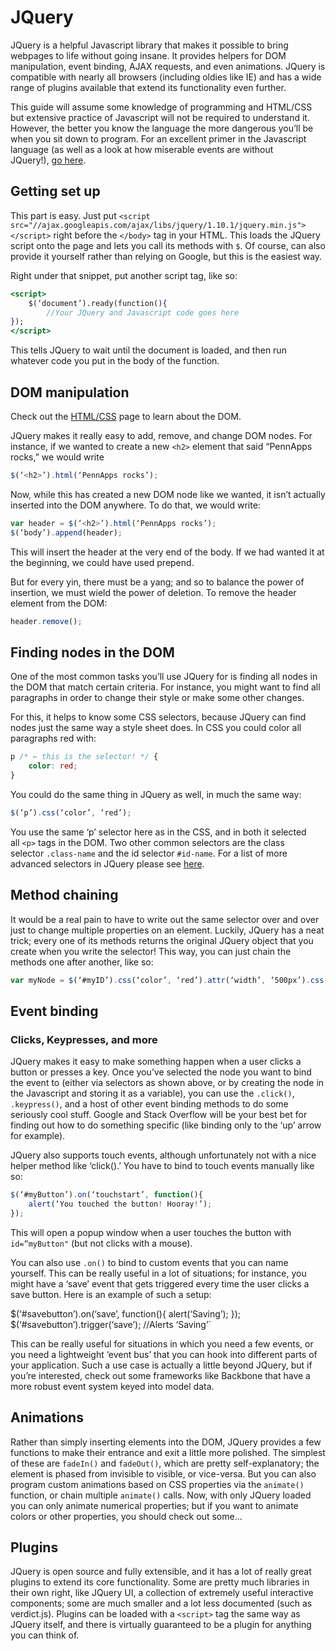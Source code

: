 # JQuery

JQuery is a helpful Javascript library that makes it possible to bring webpages to life without going insane. It provides helpers for DOM manipulation, event binding, AJAX requests, and even animations. JQuery is compatible with nearly all browsers (including oldies like IE) and has a wide range of plugins available that extend its functionality even further.

This guide will assume some knowledge of programming and HTML/CSS but extensive practice of Javascript will not be required to understand it. However, the better you know the language the more dangerous you’ll be when you sit down to program. For an excellent primer in the Javascript language (as well as a look at how miserable events are without JQuery!), [go here](https://eloquentjavascript.net/).

## Getting set up

This part is easy. Just put `<script src="//ajax.googleapis.com/ajax/libs/jquery/1.10.1/jquery.min.js"></script>` right before the `</body>` tag in your HTML. This loads the JQuery script onto the page and lets you call its methods with `$`. Of course, can also provide it yourself rather than relying on Google, but this is the easiest way.

Right under that snippet, put another script tag, like so:

```jsx
<script>
    $(‘document’).ready(function(){
        //Your JQuery and Javascript code goes here
});
</script>
```

This tells JQuery to wait until the document is loaded, and then run whatever code you put in the body of the function.

## DOM manipulation

Check out the [HTML/CSS](https://mentoring.pennapps.com/web-design) page to learn about the DOM.

JQuery makes it really easy to add, remove, and change DOM nodes. For instance, if we wanted to create a new `<h2>` element that said “PennApps rocks,” we would write

```jsx
$(‘<h2>’).html(‘PennApps rocks’);
```

Now, while this has created a new DOM node like we wanted, it isn’t actually inserted into the DOM anywhere. To do that, we would write:

```jsx
var header = $(‘<h2>’).html(‘PennApps rocks’);
$(‘body’).append(header);
```

This will insert the header at the very end of the body. If we had wanted it at the beginning, we could have used prepend.

But for every yin, there must be a yang; and so to balance the power of insertion, we must wield the power of deletion. To remove the header element from the DOM:

```jsx
header.remove();
```

## Finding nodes in the DOM

One of the most common tasks you’ll use JQuery for is finding all nodes in the DOM that match certain criteria. For instance, you might want to find all paragraphs in order to change their style or make some other changes.

For this, it helps to know some CSS selectors, because JQuery can find nodes just the same way a style sheet does. In CSS you could color all paragraphs red with:

```css
p /* ← this is the selector! */ {
    color: red;
}
```

You could do the same thing in JQuery as well, in much the same way:

```jsx
$(‘p’).css(‘color’, ‘red’);
```

You use the same ‘p’ selector here as in the CSS, and in both it selected all `<p>` tags in the DOM. Two other common selectors are the class selector `.class-name` and the id selector `#id-name`. For a list of more advanced selectors in JQuery please see [here](http://api.jquery.com/?s=selectors).

## Method chaining

It would be a real pain to have to write out the same selector over and over just to change multiple properties on an element. Luckily, JQuery has a neat trick; every one of its methods returns the original JQuery object that you create when you write the selector! This way, you can just chain the methods one after another, like so:

```jsx
var myNode = $(‘#myID’).css(‘color’, ‘red’).attr(‘width’, ‘500px’).css(‘width’border’, ‘1px solid blue’);
```

## Event binding

### Clicks, Keypresses, and more

JQuery makes it easy to make something happen when a user clicks a button or presses a key. Once you’ve selected the node you want to bind the event to (either via selectors as shown above, or by creating the node in the Javascript and storing it as a variable), you can use the `.click()`, `.keypress()`, and a host of other event binding methods to do some seriously cool stuff. Google and Stack Overflow will be your best bet for finding out how to do something specific (like binding only to the ‘up’ arrow for example).

JQuery also supports touch events, although unfortunately not with a nice helper method like ‘click().’ You have to bind to touch events manually like so:

```jsx
$(‘#myButton’).on(‘touchstart’, function(){
    alert(‘You touched the button! Hooray!’);
});
```

This will open a popup window when a user touches the button with `id=”myButton"` (but not clicks with a mouse).

You can also use `.on()` to bind to custom events that you can name yourself. This can be really useful in a lot of situations; for instance, you might have a ‘save’ event that gets triggered every time the user clicks a save button. Here is an example of such a setup:

$(‘#savebutton’).on(‘save’, function(){
    alert(‘Saving’);
});
$(‘#savebutton’).trigger(‘save’); //Alerts ‘Saving’`

This can be really useful for situations in which you need a few events, or you need a lightweight ‘event bus’ that you can hook into different parts of your application. Such a use case is actually a little beyond JQuery, but if you’re interested, check out some frameworks like Backbone that have a more robust event system keyed into model data.

## Animations

Rather than simply inserting elements into the DOM, JQuery provides a few functions to make their entrance and exit a little more polished. The simplest of these are `fadeIn()` and `fadeOut()`, which are pretty self-explanatory; the element is phased from invisible to visible, or vice-versa. But you can also program custom animations based on CSS properties via the `animate()` function, or chain multiple `animate()` calls. Now, with only JQuery loaded you can only animate numerical properties; but if you want to animate colors or other properties, you should check out some…

## Plugins

JQuery is open source and fully extensible, and it has a lot of really great plugins to extend its core functionality. Some are pretty much libraries in their own right, like JQuery UI, a collection of extremely useful interactive components; some are much smaller and a lot less documented (such as verdict.js). Plugins can be loaded with a `<script>` tag the same way as JQuery itself, and there is virtually guaranteed to be a plugin for anything you can think of.
